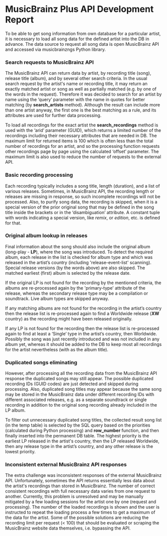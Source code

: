 # MusicBrainz Plus API Development Report

To be able to get song information from own database for a particular artist, it is necessary to load all song data for the defined artist into the DB in advance. The data source to request all song data is open MusicBrainz API and accessed via musicbrainzngs Python library.

### Search requests to MusicBrainz API

The MusicBrainz API can return data by artist, by recording title (song), release title (album), and by several other search criteria. In the usual search request by the artist's name or recording title, it may return an exactly matched artist or song as well as partially matched (e.g. by one of the words in the request). Therefore it was decided to search for an artist by name using the ‘query’ parameter with the name in quotes for better matching (by **search_artists** method). Although the result can include more than one artist anyway, the first one is the best matching as a rule, and its attributes are used for further data processing.

To load all recordings for the exact artist the **search_recordings** method is used with the ‘arid’ parameter (GUID), which returns a limited number of the recordings including their necessary attributes that are needed in DB. The maximum limit for returned items is 100 which is often less than the total number of recordings for an artist, and so the processing function requests other recordings page by page using the calculated ‘offset’ parameter. The maximum limit is also used to reduce the number of requests to the external API.

### Basic recording processing

Each recording typically includes a song title, length (duration), and a list of various releases. Sometimes, in MusicBrainz API, the recording length or releases are missing in response, so such incomplete recordings will not be processed. Also, to purify song data, the recording is skipped, when it is a special version of the prior original song that may be defined in the song title inside the brackets or in the ‘disambiguation’ attribute. A constant tuple with words indicating a special version, like _remix_, or _edition_, etc. is defined for that.

### Original album lookup in releases

Final information about the song should also include the original album (long-play - **LP**), where the song was introduced. To detect the required album, each release in the list is checked for album type and which was released in the artist’s country (including 'release-event-list' scanning). Special release versions (by the words above) are also skipped. The matched earliest (first) album is selected by the release date.

If the original LP is not found for the recording by the mentioned criteria, the albums are re-processed again by the 'primary-type' attribute of the release, whereas the secondary release type may be a compilation or soundtrack. Live album types are skipped anyway.

If any matching albums are not found for the recording in the artist’s country then the release list is re-processed again to find a Worldwide release (**XW** country) as the recording might have been released originally.

If any LP is not found for the recording then the release list is re-processed again to find at least a ‘Single’ type in the artist’s country, then Worldwide. Possibly the song was just recently introduced and was not included in any album yet, whereas it should be added to the DB to keep most all recordings for the artist nevertheless (with <Single> as the album title).

### Duplicated songs eliminating

However, after processing all the recording data from the MusicBrainz API response the duplicated songs may still appear. The possible duplicated recording IDs (GUID codes) are just detected and skipped during processing. Also, duplicated song titles may appear because the same song may be stored in the MusicBrainz data under different recording IDs with different associated releases, e.g. as a separate soundtrack or single recording in addition to the original song recording already included in the LP album.

To filter out unnecessary duplicated song titles, the collected result song list (in the temp table) is selected by the SQL query based on the priorities (calculated during Python processing) and **row_number** function, and then finally inserted into the permanent DB table. The highest priority is the earliest LP released in the artist's country, then the LP released Worldwide, then any release type in the artist’s country, and any other release is the lowest priority.

### Inconsistent external MusicBrainz API responses

The extra challenge was inconsistent responses of the external MusicBrainz API. Unfortunately, sometimes the API returns essentially less data about the artist's recordings than stored in MusicBrainz. The number of correct consistent recordings with full necessary data varies from one request to another. Currently, this problem is unresolved and may be manually mitigated by a few loading sessions for the artist one by one (request and processing). The number of the loaded recordings is shown and the user is instructed to repeat the loading process a few times to get a maximum of the data for the artist. Some of the possible solutions are reducing the recording limit per request (< 100) that should be evaluated or scraping the MusicBrainz website data themselves, i.e. bypassing the API.
